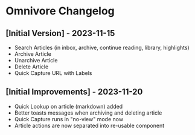 # Omnivore Changelog

## [Initial Version] - 2023-11-15

- Search Articles (in inbox, archive, continue reading, library, highlights)
- Archive Article
- Unarchive Article
- Delete Article
- Quick Capture URL with Labels

## [Initial Improvements] - 2023-11-20

- Quick Lookup on article (markdown) added
- Better toasts messages when archiving and deleting article
- Quick Capture runs in "no-view" mode now
- Article actions are now separated into re-usable component
